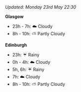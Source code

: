 *Updated: Monday 23rd May 22:30*

**Glasgow**

* 23h - 7h: :cloud: Cloudy
* 8h - 10h: :partly_sunny: Partly Cloudy

**Edinburgh**

* 23h: :umbrella: Rainy
* 0h - 4h: :cloud: Cloudy
* 5h, 6h: :umbrella: Rainy
* 7h: :cloud: Cloudy
* 8h - 10h: :partly_sunny: Partly Cloudy
